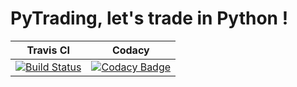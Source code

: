 # PyTrading, let's trade in Python !

| Travis CI     | Codacy        |
| ------------- |:-------------:|
| [![Build Status](https://travis-ci.org/RichardDally/PyTrading.svg?branch=master)](https://travis-ci.org/RichardDally/PyTrading) | [![Codacy Badge](https://api.codacy.com/project/badge/Grade/2c1bfbdbf92041169655b071328affae)](https://www.codacy.com/app/RichardDally/PyTrading?utm_source=github.com&amp;utm_medium=referral&amp;utm_content=RichardDally/PyTrading&amp;utm_campaign=Badge_Grade) |
